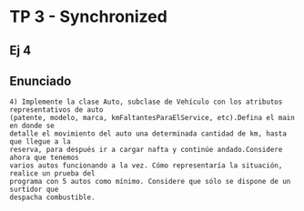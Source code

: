 # TP 3 - Synchronized

## Ej 4
## Enunciado

    4) Implemente la clase Auto, subclase de Vehículo con los atributos representativos de auto
    (patente, modelo, marca, kmFaltantesParaElService, etc).Defina el main en donde se
    detalle el movimiento del auto una determinada cantidad de km, hasta que llegue a la
    reserva, para después ir a cargar nafta y continúe andado.Considere ahora que tenemos
    varios autos funcionando a la vez. Cómo representaría la situación, realice un prueba del
    programa con 5 autos como mínimo. Considere que sólo se dispone de un surtidor que
    despacha combustible.